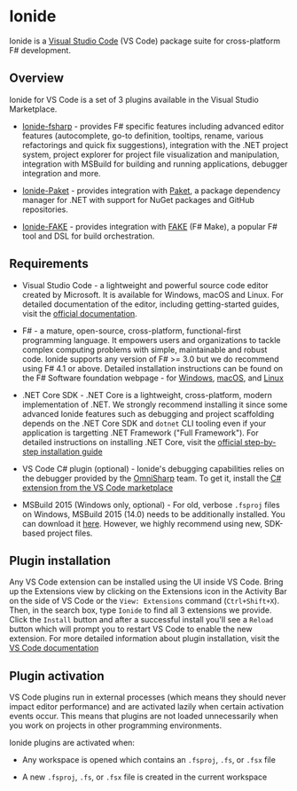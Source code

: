 # Ionide

Ionide is a [Visual Studio Code](https://code.visualstudio.com/) (VS Code) package suite for cross-platform F# development.

## Overview

Ionide for VS Code is a set of 3 plugins available in the Visual Studio Marketplace.

* [Ionide-fsharp](https://marketplace.visualstudio.com/items?itemName=Ionide.Ionide-fsharp) - provides F# specific features including advanced editor features (autocomplete, go-to definition, tooltips, rename, various refactorings and quick fix suggestions), integration with the .NET project system, project explorer for project file visualization and manipulation, integration with MSBuild for building and running applications, debugger integration and more.

* [Ionide-Paket](https://marketplace.visualstudio.com/items?itemName=Ionide.Ionide-Paket) - provides integration with [Paket](https://fsprojects.github.io/Paket/), a package dependency manager for .NET with support for NuGet packages and GitHub repositories.

* [Ionide-FAKE](https://marketplace.visualstudio.com/items?itemName=Ionide.Ionide-fake) - provides integration with [FAKE](https://fake.build) (F# Make), a popular F# tool and DSL for build orchestration.

## Requirements

* Visual Studio Code - a lightweight and powerful source code editor created by Microsoft. It is available for Windows, macOS and Linux. For detailed documentation of the editor, including getting-started guides, visit the [official documentation](https://code.visualstudio.com/docs).

* F# - a mature, open-source, cross-platform, functional-first programming language. It empowers users and organizations to tackle complex computing problems with simple, maintainable and robust code. Ionide supports any version of F# >= 3.0 but we do recommend using F# 4.1 or above. Detailed installation instructions can be found on the F# Software foundation webpage - for [Windows](http://fsharp.org/use/windows/), [macOS](http://fsharp.org/use/mac/), and [Linux](http://fsharp.org/use/linux/)

* .NET Core SDK - .NET Core is a lightweight, cross-platform, modern implementation of .NET. We strongly recommend installing it since some advanced Ionide features such as debugging and project scaffolding depends on the .NET Core SDK and `dotnet` CLI tooling even if your application is targetting .NET Framework ("Full Framework"). For detailed instructions on installing .NET Core, visit the [official step-by-step installation guide](https://www.microsoft.com/net/core)

* VS Code C# plugin (optional) - Ionide's debugging capabilities relies on the debugger provided by the [OmniSharp](http://www.omnisharp.net) team. To get it, install the [C# extension from the VS Code marketplace](https://marketplace.visualstudio.com/items?itemName=ms-vscode.csharp)

* MSBuild 2015 (Windows only, optional) - For old, verbose `.fsproj` files on Windows, MSBuild 2015 (14.0) needs to be additionally installed. You can download it [here](https://www.microsoft.com/en-us/download/details.aspx?id=48159). However, we highly recommend using new, SDK-based project files.

## Plugin installation

Any VS Code extension can be installed using the UI inside VS Code. Bring up the Extensions view by clicking on the Extensions icon in the Activity Bar on the side of VS Code or the `View: Extensions` command (`Ctrl+Shift+X`). Then, in the search box, type `Ionide` to find all 3 extensions we provide. Click the `Install` button and after a successful install you'll see a `Reload` button which will prompt you to restart VS Code to enable the new extension. For more detailed information about plugin installation, visit the [VS Code documentation](https://code.visualstudio.com/docs/editor/extension-gallery)

## Plugin activation

VS Code plugins run in external processes (which means they should never impact editor performance) and are activated lazily when certain activation events occur. This means that plugins are not loaded unnecessarily when you work on projects in other programming environments.

Ionide plugins are activated when:

* Any workspace is opened which contains an `.fsproj`, `.fs`, or `.fsx` file

* A new `.fsproj`, `.fs`, or `.fsx` file is created in the current workspace
